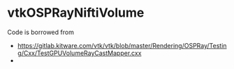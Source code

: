 # vtkOSPRayNiftiVolume

Code is borrowed from
* https://gitlab.kitware.com/vtk/vtk/blob/master/Rendering/OSPRay/Testing/Cxx/TestGPUVolumeRayCastMapper.cxx
* 
